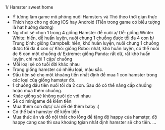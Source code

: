 1/ Hamster sweet home
- Ý tưởng làm game mô phỏng nuôi Hamsters và Thỏ theo thời gian thực
- Thích hợp cho ng dùng IOS hay Android
(Tiền trong game có biểu tượng là hạt hướng dương)
- Ng chơi sẽ chọn 1 trong 4 giống Hamster để nuôi
    a/ Dễ: giống Winter White: hiền, dễ huấn luyện, nuôi chung 1 chuồng được tối đa 4 con
    b/ Trung bình: giống Campbell: hiền, khó huấn luyện, nuôi chung 1 chuồng được tối đa 4 con
    c/ Khó: giống Robo: nhát, khó huấn luyện, có thể nuôi dc 6 con một chuồng
    d/ Extreme: giống Panda: rất dữ, rất khó huấn luyện, chỉ nuôi 1 cặp/ chuồng
- Mỗi loại sẽ có tuổi đời khác nhau
- Trong giống hamster có nhiều loại, màu sắc. 
- Đầu tiên sẽ cho một khoảng tiền nhất định để mua 1 con hamster trong các loại của giống hamster đó.
- 1 chuồng đầu tiên nuôi tối đa 2 con. Sau đó có thể nâng cấp chuồng hoặc mua thêm chuồng.
- Khác giống sẽ không nuôi dc với nhau
- Sẽ có minigame để kiếm tiền
- Mua thêm con đực/ cái dể đẻ thêm baby :) 
- Có thể bán hamster để kiếm tiền
- Mua thức ăn và đồ nội thất cho lồng để tăng độ happy của hamster, độ happy càng cao thì sau khoảng tgian nhất định hamster sẽ cho tiền.
... 
